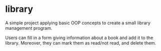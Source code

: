 # library

A simple project applying basic OOP concepts to create a small library management program.

Users can fill in a form giving information about a book and add it to the library.
Moreover, they can mark them as read/not read, and delete them.
